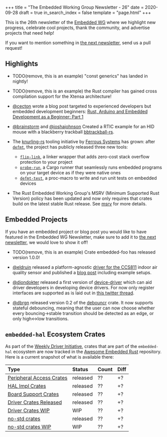 +++
title = "The Embedded Working Group Newsletter - 26"
date = 2020-09-28
draft = true
in_search_index = false
template = "page.html"
+++

<!-- TODO before release set `draft` to `false` and `in_search_index` to `true` -->

This is the 26th newsletter of the [Embedded WG] where we highlight new progress, celebrate cool projects, thank the community, and advertise projects that need help!

[Embedded WG]: https://github.com/rust-embedded/wg

<!-- TODO uncomment -->

<!-- Discuss on [#rust-embedded:matrix.org], [users.rust-lang.org], [on twitter], or [on reddit]! -->

<!-- [#rust-embedded:matrix.org]: https://matrix.to/#/#rust-embedded:matrix.org -->
<!-- [users.rust-lang.org]: https://example.org/#TODO -->
<!-- [on twitter]: https://example.org/#TODO -->
<!-- [on reddit]: https://example.org/#TODO -->

<!-- more -->

If you want to mention something in [the next newsletter], send us a pull request!

<!-- TODO before release add the next template! -->

[the next newsletter]: https://github.com/rust-embedded/blog/edit/master/content/${TODO}.md

## Highlights

<!--
TODO Add news related to embedded Rust that are not about new crates releases here. Things that go here include:

    * Blog Posts
    * Proof of concepts
    * Product releases
    * Upstream changes/releases
-->

- TODO(remove, this is an example) "const generics" has landed in nightly!

- TODO(remove, this is an example) the Rust compiler has gained cross compilation support for the Xtensa architecture!

- [@cecton] wrote a blog post targeted to experienced developers but embedded development beginners: [Rust, Arduino and Embedded Development as a Beginner: Part 1]

- [@brainstorm] and [@joshajohnson] Created a RTIC example for an HID mouse with a blackberry trackball [bbtrackball-rs].

- The [knurling-rs] tooling initiative by [Ferrous Systems] has grown: after [`defmt`], the project has publicly released three new tools:
    * [`flip-link`], a linker wrapper that adds zero-cost stack overflow protection to your project
    * [`probe-run`], a Cargo runner that seamlessly runs embedded programs on your target device as if they were native ones
    * [`defmt-test`], a proc-macro to write and run unit tests on embedded devices

- The Rust Embedded Working Group's MSRV (Minimum Supported Rust Version)
  policy has been updated and now only requires that crates build on the
  latest stable Rust release. See [msrv] for more details.

## Embedded Projects

<!--
TODO Add news about embedded projects here. Things that
go here include:

    * New crates
    * New releases of existing crates
    * Embedded Application releases
-->

If you have an embedded project or blog post you would like to have featured in the Embedded WG Newsletter, make sure to add it to [the next newsletter], we would love to show it off!

- TODO(remove, this is an example) Crate embedded-foo has released version 1.0.0!

- [@eldruin] released a platform-agnostic [driver for the CCS811][ccs811-driver] indoor air quality sensor and published a [blog post][ccs811-blog-post] including example setups.
- [@diondokter] released a first version of [device-driver] which can aid driver developers in developing device drivers. For now only register interfaces are supported as is laid out in [this twitter thread][device-driver-thread].
- [@dbrgn] released version 0.2 of the [debouncr] crate. It now supports stateful debouncing, meaning that the user can now choose whether every bouncing→stable transition should be detected as an edge, or only high↔︎low transitions.


<!-- LINK SECTION FOR HIGHLIGHTS AND EMBEDDED PROJECTS -->

<!--
TODO: Put all markdown links here for User names. Prefer
Github usernames, twitter handles, or blog URLs. If you
are submitting for yourself, please choose whatever link
you would like for yourself.
-->
[someusername]: https://github.com/...
[@sometwittername]: https://twitter.com/...
[@cecton]: https://twitter.com/CecileTonglet
[@brainstorm]: https://twitter.com/braincode
[@joshajohnson]: https://twitter.com/_joshajohnson
[Rust, Arduino and Embedded Development as a Beginner: Part 1]: https://blog.cecton.com/posts/rust-and-arduino-part1/
[bbtrackball-rs]: https://github.com/brainstorm/bbtrackball-rs

[Ferrous Systems]: https://ferrous-systems.com
[knurling-rs]: https://github.com/knurling-rs/meta
[`defmt`]: https://ferrous-systems.com/blog/defmt/
[`flip-link`]: https://github.com/knurling-rs/flip-link
[`probe-run`]: https://github.com/knurling-rs/probe-run
[`defmt-test`]: https://github.com/knurling-rs/defmt-test

[@eldruin]: https://github.com/eldruin
[ccs811-driver]: https://crates.io/crates/embedded-ccs811
[ccs811-blog-post]: https://blog.eldruin.com/ccs811-indoor-air-quality-sensor-driver-in-rust/

[@diondokter]: https://github.com/diondokter
[device-driver]: https://crates.io/crates/device-driver
[device-driver-thread]: https://twitter.com/Geoxion/status/1303849776665026561

[@dbrgn]: https://twitter.com/dbrgn/

[msrv]: https://github.com/rust-embedded/wg/pull/523

<!--
TODO: Put all links for content here.
-->
[embedded-foo 1.0.0 released]: https://example.com/blog/...
[debouncr]: https://docs.rs/debouncr/

## `embedded-hal` Ecosystem Crates

As part of the [Weekly Driver Initiative], crates that are part of the `embedded-hal` ecosystem are now tracked in the [Awesome Embedded Rust] repository. Here is a current snapshot of what is available there:

<!-- TODO fill in the numbers before release -->

| Type                       | Status    | Count | Diff |
| :---                       | :-----    | :---- | :--- |
| [Peripheral Access Crates] | released  | ??    | +?   |
| [HAL Impl Crates]          | released  | ??    | +?   |
| [Board Support Crates]     | released  | ??    | +?   |
| [Driver Crates Released]   | released  | ??    | +?   |
| [Driver Crates WIP]        | WIP       | ??    | +?   |
| [no-std crates]            | released  | ??    | +?   |
| [no-std crates WIP]        | WIP       | ??    | +?   |

[Awesome Embedded Rust]: https://github.com/rust-embedded/awesome-embedded-rust
[Weekly Driver Initiative]: https://github.com/rust-embedded/wg/issues/39
[Peripheral Access Crates]: https://github.com/rust-embedded/awesome-embedded-rust#peripheral-access-crates
[HAL Impl Crates]: https://github.com/rust-embedded/awesome-embedded-rust#hal-implementation-crates
[Board Support Crates]: https://github.com/rust-embedded/awesome-embedded-rust#board-support-crates
[Driver Crates Released]: https://github.com/rust-embedded/awesome-embedded-rust#driver-crates
[Driver Crates WIP]: https://github.com/rust-embedded/awesome-embedded-rust#wip
[no-std crates]: https://github.com/rust-embedded/awesome-embedded-rust#no-std-crates
[no-std crates WIP]: https://github.com/rust-embedded/awesome-embedded-rust#wip-1
